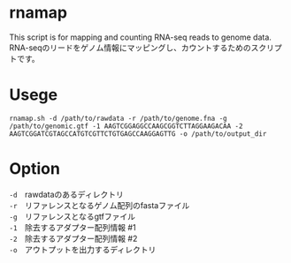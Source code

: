 # rnamap
This script is for mapping and counting RNA-seq reads to genome data.
RNA-seqのリードをゲノム情報にマッピングし、カウントするためのスクリプトです。

# Usege
```bash:
rnamap.sh -d /path/to/rawdata -r /path/to/genome.fna -g /path/to/genomic.gtf -1 AAGTCGGAGGCCAAGCGGTCTTAGGAAGACAA -2 AAGTCGGATCGTAGCCATGTCGTTCTGTGAGCCAAGGAGTTG -o /path/to/output_dir
```

# Option
`-d`　rawdataのあるディレクトリ  
`-r`　リファレンスとなるゲノム配列のfastaファイル  
`-g`　リファレンスとなるgtfファイル  
`-1`　除去するアダプター配列情報 #1  
`-2`　除去するアダプター配列情報 #2  
`-o`　アウトプットを出力するディレクトリ
